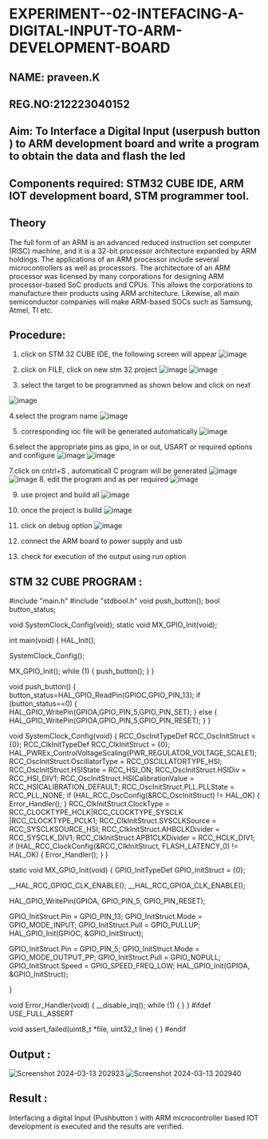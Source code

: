 # EXPERIMENT--02-INTEFACING-A-DIGITAL-INPUT-TO-ARM-DEVELOPMENT-BOARD
## NAME: praveen.K
## REG.NO:212223040152
## Aim: To Interface a Digital Input  (userpush button  ) to ARM   development board and write a  program to obtain  the data and flash the led  
## Components required: STM32 CUBE IDE, ARM IOT development board,  STM programmer tool.
## Theory 
The full form of an ARM is an advanced reduced instruction set computer (RISC) machine, and it is a 32-bit processor architecture expanded by ARM holdings. The applications of an ARM processor include several microcontrollers as well as processors. The architecture of an ARM processor was licensed by many corporations for designing ARM processor-based SoC products and CPUs. This allows the corporations to manufacture their products using ARM architecture. Likewise, all main semiconductor companies will make ARM-based SOCs such as Samsung, Atmel, TI etc.

 
  
## Procedure:
 1. click on STM 32 CUBE IDE, the following screen will appear 
 ![image](https://user-images.githubusercontent.com/36288975/226189166-ac10578c-c059-40e7-8b80-9f84f64bf088.png)

 2. click on FILE, click on new stm 32 project 
 ![image](https://user-images.githubusercontent.com/36288975/226189215-2d13ebfb-507f-44fc-b772-02232e97c0e3.png)
![image](https://user-images.githubusercontent.com/36288975/226189230-bf2d90dd-9695-4aaf-b2a6-6d66454e81fc.png)
3. select the target to be programmed  as shown below and click on next 

![image](https://user-images.githubusercontent.com/36288975/226189280-ed5dcf1d-dd8d-43ae-815d-491085f4863b.png)

4.select the program name 
![image](https://user-images.githubusercontent.com/36288975/226189316-09832a30-4d1a-4d4f-b8ad-2dc28f137711.png)


5. corresponding ioc file will be generated automatically 
![image](https://user-images.githubusercontent.com/36288975/226189378-3abbdee2-0df6-470f-a3cd-79c74e3d3ad8.png)

6.select the appropriate pins as gipo, in or out, USART or required options and configure 
![image](https://user-images.githubusercontent.com/36288975/226189403-f7179f1a-3eae-4637-826b-ab4ec35ba1e1.png)
![image](https://user-images.githubusercontent.com/36288975/226189425-2b2414ce-49b3-4b61-a260-c658cb2e4152.png)


7.click on cntrl+S , automaticall C program will be generated 
![image](https://user-images.githubusercontent.com/36288975/226189443-8b43451d-0b14-47e4-a20b-cc09c6ad8458.png)
![image](https://user-images.githubusercontent.com/36288975/226189450-85ffa969-2ffb-4788-81e5-72d60fdda0f1.png)
8. edit the program and as per required 
![image](https://user-images.githubusercontent.com/36288975/226189461-a573e62f-a109-4631-a250-a20925758fe0.png)

9. use project and build all 
![image](https://user-images.githubusercontent.com/36288975/226189554-3f7101ac-3f41-48fc-abc7-480bd6218dec.png)
10. once the project is bulild 
![image](https://user-images.githubusercontent.com/36288975/226189577-c61cc1eb-3990-4968-8aa6-aefffc766b70.png)

11. click on debug option 
![image](https://user-images.githubusercontent.com/36288975/226189625-37daa9a3-62e9-42b5-a5ce-2ac63345905b.png)

12. connect the  ARM board to power supply and usb 


13. check for execution of the output using run option 



## STM 32 CUBE PROGRAM :
#include "main.h"
#include "stdbool.h"
void push_button();
bool button_status;

void SystemClock_Config(void);
static void MX_GPIO_Init(void);

int main(void)
{
  HAL_Init();

  SystemClock_Config();

  MX_GPIO_Init();
  while (1)
  {
	  push_button();
  }
}

void push_button()
{
	button_status=HAL_GPIO_ReadPin(GPIOC,GPIO_PIN_13);
	if (button_status==0)
	{
		HAL_GPIO_WritePin(GPIOA,GPIO_PIN_5,GPIO_PIN_SET);
	}
	else
	{
		HAL_GPIO_WritePin(GPIOA,GPIO_PIN_5,GPIO_PIN_RESET);
	}
}

void SystemClock_Config(void)
{
  RCC_OscInitTypeDef RCC_OscInitStruct = {0};
  RCC_ClkInitTypeDef RCC_ClkInitStruct = {0};
  HAL_PWREx_ControlVoltageScaling(PWR_REGULATOR_VOLTAGE_SCALE1);
   RCC_OscInitStruct.OscillatorType = RCC_OSCILLATORTYPE_HSI;
   RCC_OscInitStruct.HSIState = RCC_HSI_ON;
   RCC_OscInitStruct.HSIDiv = RCC_HSI_DIV1;
   RCC_OscInitStruct.HSICalibrationValue = RCC_HSICALIBRATION_DEFAULT;
   RCC_OscInitStruct.PLL.PLLState = RCC_PLL_NONE;
   if (HAL_RCC_OscConfig(&RCC_OscInitStruct) != HAL_OK)
   {
     Error_Handler();
   }
   RCC_ClkInitStruct.ClockType = RCC_CLOCKTYPE_HCLK|RCC_CLOCKTYPE_SYSCLK
                               |RCC_CLOCKTYPE_PCLK1;
   RCC_ClkInitStruct.SYSCLKSource = RCC_SYSCLKSOURCE_HSI;
   RCC_ClkInitStruct.AHBCLKDivider = RCC_SYSCLK_DIV1;
   RCC_ClkInitStruct.APB1CLKDivider = RCC_HCLK_DIV1;
   if (HAL_RCC_ClockConfig(&RCC_ClkInitStruct, FLASH_LATENCY_0) != HAL_OK)
   {
     Error_Handler();
   }
}


static void MX_GPIO_Init(void)
 {
   GPIO_InitTypeDef GPIO_InitStruct = {0};

   __HAL_RCC_GPIOC_CLK_ENABLE();
   __HAL_RCC_GPIOA_CLK_ENABLE();

   HAL_GPIO_WritePin(GPIOA, GPIO_PIN_5, GPIO_PIN_RESET);

   GPIO_InitStruct.Pin = GPIO_PIN_13;
   GPIO_InitStruct.Mode = GPIO_MODE_INPUT;
   GPIO_InitStruct.Pull = GPIO_PULLUP;
   HAL_GPIO_Init(GPIOC, &GPIO_InitStruct);

   GPIO_InitStruct.Pin = GPIO_PIN_5;
   GPIO_InitStruct.Mode = GPIO_MODE_OUTPUT_PP;
   GPIO_InitStruct.Pull = GPIO_NOPULL;
   GPIO_InitStruct.Speed = GPIO_SPEED_FREQ_LOW;
   HAL_GPIO_Init(GPIOA, &GPIO_InitStruct);

 }

 void Error_Handler(void)
 {
   __disable_irq();
   while (1)
   {
   }
 }
#ifdef  USE_FULL_ASSERT

void assert_failed(uint8_t *file, uint32_t line)
{
}
#endif



 


## Output  :
 ![Screenshot 2024-03-13 202923](https://github.com/praveen2p/EXPERIMENT--02-INTEFACING-A-DIGITAL-INPUT-TO-ARM-DEVELOPMENT-BOARD/assets/151658061/86609828-cc06-486a-b34f-87065c582a3e)
![Screenshot 2024-03-13 202940](https://github.com/praveen2p/EXPERIMENT--02-INTEFACING-A-DIGITAL-INPUT-TO-ARM-DEVELOPMENT-BOARD/assets/151658061/a9b981f6-8f6e-4b17-bded-f28c20d2d2c2)

 
 
 
## Result :
Interfacing a digital Input (Pushbutton ) with ARM microcontroller based IOT development is executed and the results are verified.
